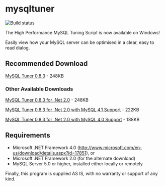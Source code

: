 # mysqltuner

[![Build status](https://conglomo.visualstudio.com/mysqltuner/_apis/build/status/mysqltuner-.NET%20Desktop-CI)](https://conglomo.visualstudio.com/mysqltuner/_build/latest?definitionId=6)

The High Performance MySQL Tuning Script is now available on Windows!

Easily view how your MySQL server can be optimised in a clear, easy to read dialog.

## Recommended Download

[MySQL Tuner 0.8.3](https://github.com/pmachapman/mysqltuner/releases/download/0.8.3/MySQLTuner-0.8.3.zip) - 248KB

### Other Available Downloads

[MySQL Tuner 0.8.3 for .Net 2.0](https://github.com/pmachapman/mysqltuner/releases/download/0.8.3/MySQLTuner-0.8.3-net20.zip) - 248KB

[MySQL Tuner 0.8.3 for .Net 2.0 with MySQL 4.1 Support](https://github.com/pmachapman/mysqltuner/releases/download/0.8.3/MySQLTuner-0.8.3-net20-connector-625.zip) - 222KB

[MySQL Tuner 0.8.3 for .Net 2.0 with MySQL 4.0 Support](https://github.com/pmachapman/mysqltuner/releases/download/0.8.3/MySQLTuner-0.8.3-net20-connector-517.zip) - 188KB

## Requirements
* Microsoft .NET Framework 4.0 (http://www.microsoft.com/en-us/download/details.aspx?id=17851), or
* Microsoft .NET Framework 2.0 (for the alternate download)
* MySQL Server 5.0 or higher, installed either locally or remotely

Finally, this program is supplied AS IS, with no warranty or support of any kind.
